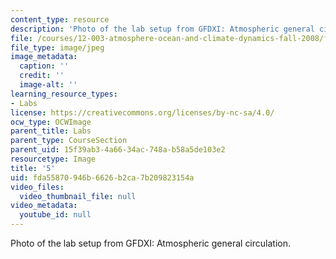 ```yaml
---
content_type: resource
description: 'Photo of the lab setup from GFDXI: Atmospheric general circulation.'
file: /courses/12-003-atmosphere-ocean-and-climate-dynamics-fall-2008/fda55870946b6626b2ca7b209823154a_5.jpg
file_type: image/jpeg
image_metadata:
  caption: ''
  credit: ''
  image-alt: ''
learning_resource_types:
- Labs
license: https://creativecommons.org/licenses/by-nc-sa/4.0/
ocw_type: OCWImage
parent_title: Labs
parent_type: CourseSection
parent_uid: 15f39ab3-4a66-34ac-748a-b58a5de103e2
resourcetype: Image
title: '5'
uid: fda55870-946b-6626-b2ca-7b209823154a
video_files:
  video_thumbnail_file: null
video_metadata:
  youtube_id: null
---
```

Photo of the lab setup from GFDXI: Atmospheric general circulation.